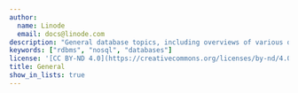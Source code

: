 ```yaml
---
author:
  name: Linode
  email: docs@linode.com
description: "General database topics, including overviews of various database technologies."
keywords: ["rdbms", "nosql", "databases"]
license: '[CC BY-ND 4.0](https://creativecommons.org/licenses/by-nd/4.0)'
title: General
show_in_lists: true
---
```


